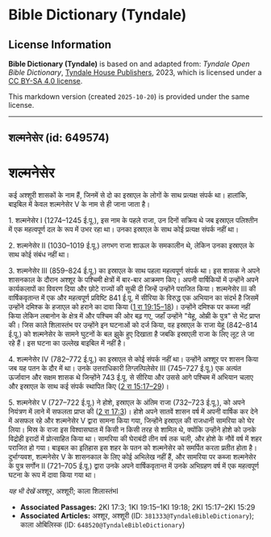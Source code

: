 # Bible Dictionary (Tyndale)

## License Information

**Bible Dictionary (Tyndale)** is based on and adapted from: _Tyndale Open Bible Dictionary_, [Tyndale House Publishers](https://tyndaleopenresources.com/), 2023, which is licensed under a [CC BY-SA 4.0 license](https://creativecommons.org/licenses/by-sa/4.0/legalcode.en).

This markdown version (created `2025-10-20`) is provided under the same license.



--------------------------------

## शल्मनेसेर (id: 649574)

शल्मनेसेर
=========

कई अश्शूरी शासकों के नाम हैं, जिनमें से दो का इस्राएल के लोगों के साथ प्रत्यक्ष संपर्क था। हालांकि, बाइबिल में केवल शल्मनेसेर V के नाम से ही जाना जाता है।

1\. शल्मनेसेर I (1274–1245 ई.पू.), इस नाम के पहले राजा, उन दिनों सक्रिय थे जब इस्राएल पलिश्तीन में एक महत्वपूर्ण दल के रूप में उभर रहा था। उनका इस्राएल के साथ कोई प्रत्यक्ष संपर्क नहीं था।

2\. शल्मनेसेर II (1030–1019 ई.पू.) लगभग राजा शाऊल के समकालीन थे, लेकिन उनका इस्राएल के साथ कोई संबंध नहीं था।

3\. शल्मनेसेर III (859–824 ई.पू.) का इस्राएल के साथ पहला महत्वपूर्ण संपर्क था। इस शासक ने अपने शासनकाल के दौरान अश्शूर के पश्चिमी क्षेत्रों में बार\-बार आक्रमण किए। अपनी वार्षिकियों में उन्होंने अपने कार्यकलापों का विवरण दिया और छोटे राज्यों की सूची दी जिन्हें उन्होंने पराजित किया। शल्मनेसेर III की वार्षिकवृतान्त में एक और महत्वपूर्ण प्रविष्टि 841 ई.पू. में सीरिया के विरुद्ध एक अभियान का संदर्भ है जिसमें उन्होंने दमिश्क के हजाएल को हराने का दावा किया ([1 रा 19:15–18](https://ref.ly/1Kgs19:15-1Kgs19:18))। उन्होंने दमिश्क पर कब्जा नहीं किया लेकिन लबानोन के क्षेत्र में और पश्चिम की ओर बढ़ गए, जहाँ उन्होंने "येहू, ओम्री के पुत्र" से भेंट प्राप्त की। जिस काले शिलास्तंभ पर उन्होंने इन घटनाओं को दर्ज किया, वह इस्राएल के राजा येहू (842–814 ई.पू.) को शल्मनेसेर के सामने घुटनों के बल झुके हुए दिखाता है जबकि इस्राएली राजा के लिए लूट ले जा रहे हैं। इस घटना का उल्लेख बाइबिल में नहीं है।

4\. शल्मनेसेर IV (782–772 ई.पू.) का इस्राएल से कोई संपर्क नहीं था। उन्होंने अश्शूर पर शासन किया जब यह पतन के दौर में था। उनके उत्तराधिकारी तिग्लत्पिलेसेर III (745–727 ई.पू.) एक अत्यंत ऊर्जावान और सक्षम शासक थे जिन्होंने 743 ई.पू. से सीरिया और उससे आगे पश्चिम में अभियान चलाए और इस्राएल के साथ कई संपर्क स्थापित किए ([2 रा 15:17–29](https://ref.ly/2Kgs15:17-2Kgs15:29))।

5\. शल्मनेसेर V (727–722 ई.पू.) ने होशे, इस्राएल के अंतिम राजा (732–723 ई.पू.), को अपने नियंत्रण में लाने में सफलता प्राप्त की ([2 रा 17:3](https://ref.ly/2Kgs17:3))। होशे अपने सातवें शासन वर्ष में अपनी वार्षिक कर देने में असफल रहे और शल्मनेसेर V द्वारा सामना किया गया, जिन्होंने इस्राएल की राजधानी सामरिया को घेर लिया। मिस्र के राजा इस विश्वासघात में किसी न किसी तरह से शामिल थे, क्योंकि उन्होंने होशे को उनके विद्रोही इरादों में प्रोत्साहित किया था। सामरिया की घेराबंदी तीन वर्ष तक चली, और होशे के नौवें वर्ष में शहर पराजित हो गया। बाइबल का इतिहास इस शहर के पतन को शल्मनेसेर को समर्पित करता प्रतीत होता है। दुर्भाग्यवश, शल्मनेसेर V के शासनकाल के लिए कोई अभिलेख नहीं हैं, और सामरिया पर कब्जा शल्मनेसेर के पुत्र सर्गोन II (721–705 ई.पू.) द्वारा उनके अपने वार्षिकवृतान्त में उनके अभिग्रहण वर्ष में एक महत्वपूर्ण घटना के रूप में दावा किया गया था।

*यह भी देखें* अश्शूर, अश्शूरी;  काला शिलास्तंभI

* **Associated Passages:** 2KI 17:3; 1KI 19:15–1KI 19:18; 2KI 15:17–2KI 15:29
* **Associated Articles:** अश्शूर, अश्शूरी (ID: `381333@TyndaleBibleDictionary`); काला ओबिलिस्क (ID: `648520@TyndaleBibleDictionary`)

